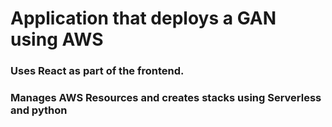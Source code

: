 # Application that deploys a GAN using AWS
### Uses React as part of the frontend.
### Manages AWS Resources and creates stacks using Serverless and python
